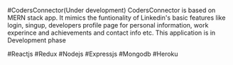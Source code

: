 #CodersConnector(Under development)
CodersConnector is based on MERN stack app. It mimics the funtionality of Linkedin's basic features like login, singup, developers profile page for personal information, work experince and achievements and contact info etc. This application is in Development phase

#Reactjs #Redux #Nodejs #Expressjs #Mongodb #Heroku
